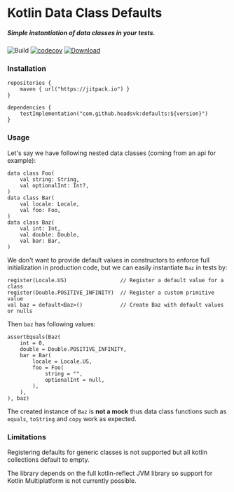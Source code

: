 # Kotlin Data Class Defaults
##### Simple instantiation of data classes in your tests.

![Build](https://github.com/headsvk/defaults/workflows/Build/badge.svg)
[![codecov](https://codecov.io/gh/headsvk/defaults/branch/main/graph/badge.svg?token=G29O34T1M8)]()
[![Download](https://jitpack.io/v/headsvk/defaults.svg)](https://jitpack.io/#headsvk/defaults)

### Installation
```
repositories {
    maven { url("https://jitpack.io") }
}

dependencies {
    testImplementation("com.github.headsvk:defaults:${version}")
}
```

### Usage
Let's say we have following nested data classes (coming from an api for example):
```
data class Foo(
    val string: String,
    val optionalInt: Int?,
)
data class Bar(
    val locale: Locale,
    val foo: Foo,
)
data class Baz(
    val int: Int,
    val double: Double,
    val bar: Bar,
)
```

We don't want to provide default values in constructors to enforce full initialization in production code,
but we can easily instantiate `Baz` in tests by:
```
register(Locale.US)                 // Register a default value for a class
register(Double.POSITIVE_INFINITY)  // Register a custom primitive value
val baz = default<Baz>()            // Create Baz with default values or nulls
```

Then `baz` has following values:
```
assertEquals(Baz(
    int = 0,
    double = Double.POSITIVE_INFINITY,
    bar = Bar(
        locale = Locale.US,
        foo = Foo(
            string = "",
            optionalInt = null,
        ),
    ),
), baz) 
```

The created instance of `Baz` is **not a mock** thus data class functions such as `equals`, 
`toString` and `copy` work as expected.

### Limitations
Registering defaults for generic classes is not supported but all kotlin collections default to empty.

The library depends on the full kotlin-reflect JVM library so support for Kotlin Multiplatform is not currently possible.

